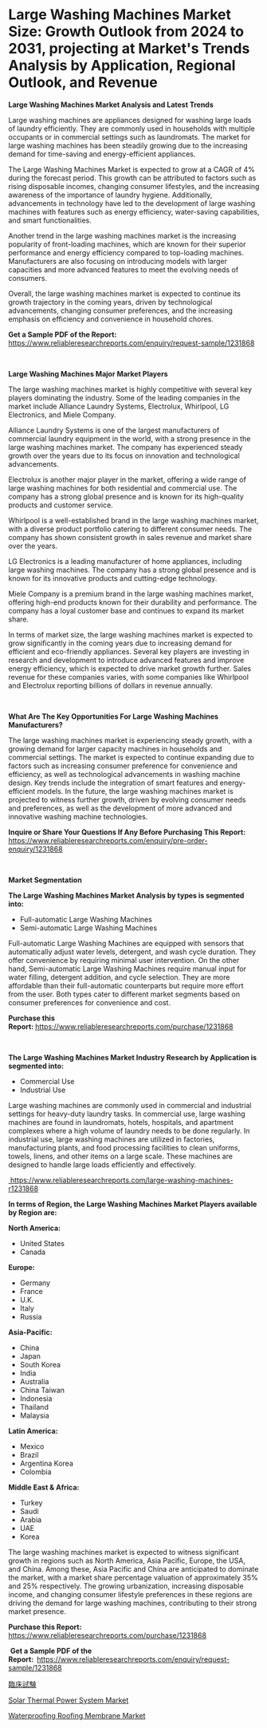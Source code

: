 <p><h1>Large Washing Machines Market Size: Growth Outlook from 2024 to 2031, projecting at Market's Trends Analysis by Application, Regional Outlook, and Revenue</h1></p><p><strong>Large Washing Machines Market Analysis and Latest Trends</strong></p>
<p><p>Large washing machines are appliances designed for washing large loads of laundry efficiently. They are commonly used in households with multiple occupants or in commercial settings such as laundromats. The market for large washing machines has been steadily growing due to the increasing demand for time-saving and energy-efficient appliances.</p><p>The Large Washing Machines Market is expected to grow at a CAGR of 4% during the forecast period. This growth can be attributed to factors such as rising disposable incomes, changing consumer lifestyles, and the increasing awareness of the importance of laundry hygiene. Additionally, advancements in technology have led to the development of large washing machines with features such as energy efficiency, water-saving capabilities, and smart functionalities.</p><p>Another trend in the large washing machines market is the increasing popularity of front-loading machines, which are known for their superior performance and energy efficiency compared to top-loading machines. Manufacturers are also focusing on introducing models with larger capacities and more advanced features to meet the evolving needs of consumers.</p><p>Overall, the large washing machines market is expected to continue its growth trajectory in the coming years, driven by technological advancements, changing consumer preferences, and the increasing emphasis on efficiency and convenience in household chores.</p></p>
<p><strong>Get a Sample PDF of the Report:&nbsp;</strong> <a href="https://www.reliableresearchreports.com/enquiry/request-sample/1231868">https://www.reliableresearchreports.com/enquiry/request-sample/1231868</a></p>
<p>&nbsp;</p>
<p><strong>Large Washing Machines Major Market Players</strong></p>
<p><p>The large washing machines market is highly competitive with several key players dominating the industry. Some of the leading companies in the market include Alliance Laundry Systems, Electrolux, Whirlpool, LG Electronics, and Miele Company.</p><p>Alliance Laundry Systems is one of the largest manufacturers of commercial laundry equipment in the world, with a strong presence in the large washing machines market. The company has experienced steady growth over the years due to its focus on innovation and technological advancements.</p><p>Electrolux is another major player in the market, offering a wide range of large washing machines for both residential and commercial use. The company has a strong global presence and is known for its high-quality products and customer service.</p><p>Whirlpool is a well-established brand in the large washing machines market, with a diverse product portfolio catering to different consumer needs. The company has shown consistent growth in sales revenue and market share over the years.</p><p>LG Electronics is a leading manufacturer of home appliances, including large washing machines. The company has a strong global presence and is known for its innovative products and cutting-edge technology.</p><p>Miele Company is a premium brand in the large washing machines market, offering high-end products known for their durability and performance. The company has a loyal customer base and continues to expand its market share.</p><p>In terms of market size, the large washing machines market is expected to grow significantly in the coming years due to increasing demand for efficient and eco-friendly appliances. Several key players are investing in research and development to introduce advanced features and improve energy efficiency, which is expected to drive market growth further. Sales revenue for these companies varies, with some companies like Whirlpool and Electrolux reporting billions of dollars in revenue annually.</p></p>
<p>&nbsp;</p>
<p><strong>What Are The Key Opportunities For Large Washing Machines Manufacturers?</strong></p>
<p><p>The large washing machines market is experiencing steady growth, with a growing demand for larger capacity machines in households and commercial settings. The market is expected to continue expanding due to factors such as increasing consumer preference for convenience and efficiency, as well as technological advancements in washing machine design. Key trends include the integration of smart features and energy-efficient models. In the future, the large washing machines market is projected to witness further growth, driven by evolving consumer needs and preferences, as well as the development of more advanced and innovative washing machine technologies.</p></p>
<p><strong>Inquire or Share Your Questions If Any Before Purchasing This Report:</strong> <a href="https://www.reliableresearchreports.com/enquiry/pre-order-enquiry/1231868">https://www.reliableresearchreports.com/enquiry/pre-order-enquiry/1231868</a></p>
<p>&nbsp;</p>
<p><strong>Market Segmentation</strong></p>
<p><strong>The Large Washing Machines Market Analysis by types is segmented into:</strong></p>
<p><ul><li>Full-automatic Large Washing Machines</li><li>Semi-automatic Large Washing Machines</li></ul></p>
<p><p>Full-automatic Large Washing Machines are equipped with sensors that automatically adjust water levels, detergent, and wash cycle duration. They offer convenience by requiring minimal user intervention. On the other hand, Semi-automatic Large Washing Machines require manual input for water filling, detergent addition, and cycle selection. They are more affordable than their full-automatic counterparts but require more effort from the user. Both types cater to different market segments based on consumer preferences for convenience and cost.</p></p>
<p><strong>Purchase this Report:&nbsp;</strong><a href="https://www.reliableresearchreports.com/purchase/1231868">https://www.reliableresearchreports.com/purchase/1231868</a></p>
<p>&nbsp;</p>
<p><strong>The Large Washing Machines Market Industry Research by Application is segmented into:</strong></p>
<p><ul><li>Commercial Use</li><li>Industrial Use</li></ul></p>
<p><p>Large washing machines are commonly used in commercial and industrial settings for heavy-duty laundry tasks. In commercial use, large washing machines are found in laundromats, hotels, hospitals, and apartment complexes where a high volume of laundry needs to be done regularly. In industrial use, large washing machines are utilized in factories, manufacturing plants, and food processing facilities to clean uniforms, towels, linens, and other items on a large scale. These machines are designed to handle large loads efficiently and effectively.</p></p>
<p><a href="https://www.reliableresearchreports.com/large-washing-machines-r1231868">&nbsp;https://www.reliableresearchreports.com/large-washing-machines-r1231868</a></p>
<p><strong>In terms of Region, the Large Washing Machines Market Players available by Region are:</strong></p>
<p>
    <p> <strong> North America: </strong>
        <ul>
            <li>United States</li>
            <li>Canada</li>
        </ul>
        </p> 
    <p> <strong> Europe: </strong>
        <ul>
            <li>Germany</li>
            <li>France</li>
            <li>U.K.</li>
            <li>Italy</li>
            <li>Russia</li>
        </ul>
        </p> 
    <p> <strong> Asia-Pacific: </strong>
        <ul>
            <li>China</li>
            <li>Japan</li>
            <li>South Korea</li>
            <li>India</li>
            <li>Australia</li>
            <li>China Taiwan</li>
            <li>Indonesia</li>
            <li>Thailand</li>
            <li>Malaysia</li>
        </ul>
        </p> 
    <p> <strong> Latin America: </strong>
        <ul>
            <li>Mexico</li>
            <li>Brazil</li>
            <li>Argentina Korea</li>
            <li>Colombia</li>
        </ul>
        </p> 
    <p> <strong> Middle East & Africa: </strong>
        <ul>
            <li>Turkey</li>
            <li>Saudi</li>
            <li>Arabia</li>
            <li>UAE</li>
            <li>Korea</li>
        </ul>
    </p>
    </p>
<p><p>The large washing machines market is expected to witness significant growth in regions such as North America, Asia Pacific, Europe, the USA, and China. Among these, Asia Pacific and China are anticipated to dominate the market, with a market share percentage valuation of approximately 35% and 25% respectively. The growing urbanization, increasing disposable income, and changing consumer lifestyle preferences in these regions are driving the demand for large washing machines, contributing to their strong market presence.</p></p>
<p><strong>Purchase this Report: </strong><a href="https://www.reliableresearchreports.com/purchase/1231868">https://www.reliableresearchreports.com/purchase/1231868</a></p>
<p>&nbsp;<strong>Get a Sample PDF of the Report:&nbsp;&nbsp;</strong><a href="https://www.reliableresearchreports.com/enquiry/request-sample/1231868">https://www.reliableresearchreports.com/enquiry/request-sample/1231868</a></p>
<p><strong></strong></p>
<p><p><a href="https://github.com/LeanneBruen2023/Market-Research-Report-List-1/blob/main/357426435242.md">臨床試験</a></p><p><a href="https://www.linkedin.com/pulse/solar-thermal-power-system-market-size-outlook-forecast-2024-sc0oc?trackingId=H5oszbgMglZO8ez9lREEgw%3D%3D">Solar Thermal Power System Market</a></p><p><a href="https://www.linkedin.com/pulse/global-waterproofing-roofing-membrane-market-size-trends-avcye?trackingId=t34baK5dSsbFyPIAFAn%2F%2FA%3D%3D">Waterproofing Roofing Membrane Market</a></p></p>